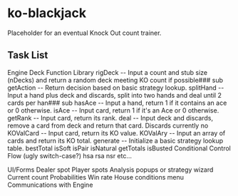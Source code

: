# ko-blackjack
Placeholder for an eventual Knock Out count trainer.


Task List
---------

Engine
  Deck Function Library
    rigDeck 
      -- Input a count and stub size (nDecks) and return a random deck meeting KO count if possible### sub getAction 
      -- Return decision based on basic strategy lookup.
    splitHand 
      -- Input a hand plus deck and discards, split into two hands and deal until 2 cards per han### sub hasAce 
      -- Input a hand, return 1 if it contains an ace or 0 otherwise.
    isAce
      -- Input card, return 1 if it's an Ace or 0 otherwise.
    getRank 
      -- Input card, return its rank.
    deal 
      -- Input deck and discards, remove a card from deck and return that card.  Discards currently no
    KOValCard 
      -- Input card, return its KO value.
    KOValAry 
      -- Input an array of cards and return its KO total.
    generate 
      -- Initialize a basic strategy lookup table.
    bestTotal
    isSoft
    isPair
    isNatural
    getTotals
    isBusted
  Conditional Control Flow (ugly switch-case?)
    hsa
    rsa
    nsr
    etc...

UI/Forms
  Dealer spot
  Player spots
  Analysis popups or strategy wizard
    Current count
    Probabilities
    Win rate
  House conditions menu
  Communications with Engine
  

